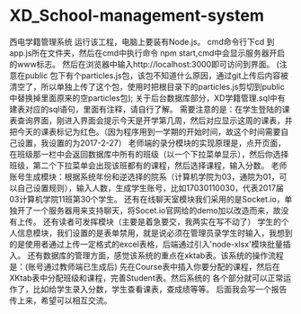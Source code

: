 # XD_School-management-system

西电学籍管理系统
运行该工程，电脑上要装有Node.js。
cmd命令行下cd 到 app.js所在文件夹，然后在cmd中执行命令 npm start,cmd中会显示服务器开启的www标志。
然后在浏览器中输入http://localhost:3000即可访问到界面。
 (注意在public 包下有个particles.js包，该包不知道什么原因，通过git上传后内容被清空了，所以单独上传了这个包，使用时把根目录下的particles.js剪切到public 中替换掉里面原来的空particles包);
 关于后台数据库部分，XD学籍管理.sql中有建表对应的sql语句，里面有注释，请自行了解。
需要注意的是：在学生登陆的课表查询界面，刚进入界面会提示今天是开学第几周，然后对应显示这周的课表，并把今天的课表标记为红色。（因为程序用到一学期的开始时间，故这个时间需要自己设置，我设置的为2017-2-27）
老师端的录分模块的实现原理是，点开页面，在班级那一栏中会返回数据库中所有的班级（以一个下拉菜单显示），然后你选择班级，第二个下拉菜单会出现该班都有的课程，然后选择课程，输入分数。
老师账号生成模块：根据系统年份和逆选择的院系（计算机学院为03，通院为01，可以自己设置规则），输入人数，生成学生账号，比如17030110030，代表2017届03计算机学院11班第30个学生。
还有在线聊天室模块我们采用的是Socket.io，单独开了一个服务器用来支持聊天，将Socet.io官网给的demo加以改造而来，故没有上传。
还有读者可发挥模块（主要是着急要交，我两实在写不动了）
学生的个人信息模块，我们设置的是表单禁用，就是说必须在管理员录学生时输入，我想到的是使用者通过上传一定格式的excel表格，后端通过引入'node-xlsx'模块批量插入。
还有数据库的管理方面，感觉该系统的重点在xktab表。该系统的操作流程是：(账号通过教师端已生成后) 先在Course表中插入你要分配的课程，然后在XKtab表中分配班级和课程，完善Student表。然后系统的
各个部分就可以正常运作了，比如给学生录入分数，学生查看课表，查成绩等等。
后面我会写一个报告传上来，希望可以相互交流。
